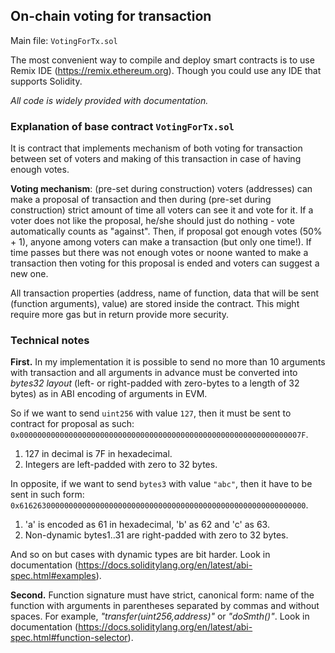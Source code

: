 ## On-chain voting for transaction

Main file: `VotingForTx.sol`

The most convenient way to compile and deploy smart contracts is to use Remix IDE (https://remix.ethereum.org). Though you could use any IDE that supports Solidity.

*All code is widely provided with documentation.*

### Explanation of base contract `VotingForTx.sol`

It is contract that implements mechanism of both voting for transaction between set of voters and making of this transaction in case of having enough votes.

**Voting mechanism**: (pre-set during construction) voters (addresses) can make a proposal of transaction and then during (pre-set during construction) strict amount of time all voters can see it and vote for it. If a voter does not like the proposal, he/she should just do nothing - vote automatically counts as "against". Then, if proposal got  enough votes (50% + 1), anyone among voters can make a transaction (but only one time!). If time passes but there was not enough votes or noone wanted to make a transaction then voting for this proposal is ended and voters can suggest a new one.

All transaction properties (address, name of function, data that will be sent (function arguments), value) are stored inside the contract. This might require more gas but in return provide more security.

### Technical notes 

**First.** In my implementation it is possible to send no more than 10 arguments with transaction and all arguments in advance must be converted into *bytes32 layout* (left- or right-padded with zero-bytes to a length of 32 bytes) as in ABI encoding of arguments in EVM. 

So if we want to send `uint256` with value `127`, then it must be sent to contract for proposal as such: `0x000000000000000000000000000000000000000000000000000000000000007F`.
1. 127 in decimal is 7F in hexadecimal.
2. Integers are left-padded with zero to 32 bytes.

In opposite, if we want to send `bytes3` with value `"abc"`, then it have to be sent in such form:
`0x6162630000000000000000000000000000000000000000000000000000000000`.
1. 'a' is encoded as 61 in hexadecimal, 'b' as 62 and 'c' as 63.
2. Non-dynamic bytes1..31 are right-padded with zero to 32 bytes.

And so on but cases with dynamic types are bit harder. Look in documentation (https://docs.soliditylang.org/en/latest/abi-spec.html#examples).

**Second.** Function signature must have strict, canonical form: name of the function with arguments in parentheses separated by commas and without spaces. For example, *"transfer(uint256,address)"* or *"doSmth()"*.
Look in documentation (https://docs.soliditylang.org/en/latest/abi-spec.html#function-selector).
